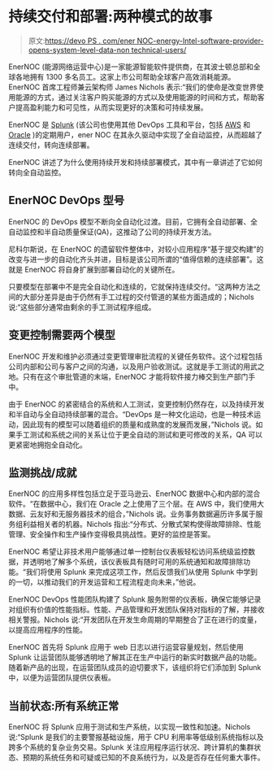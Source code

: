 # 持续交付和部署:两种模式的故事

> 原文:[https://devo PS . com/ener NOC-energy-Intel-software-provider-opens-system-level-data-non technical-users/](https://devops.com/enernoc-energy-intel-software-provider-opens-system-level-data-nontechnical-users/)

EnerNOC (能源网络运营中心)是一家能源智能软件提供商，在其波士顿总部和全球各地拥有 1300 多名员工。这家上市公司帮助全球客户高效消耗能源。EnerNOC 首席工程师兼云架构师 James Nichols 表示:“我们的使命是改变世界使用能源的方式，通过关注客户购买能源的方式以及使用能源的时间和方式，帮助客户提高盈利能力和可见性，从而实现更好的决策和可持续发展。

EnerNOC 是 [Splunk](http://www.splunk.com/) (该公司也使用其他 DevOps 工具和平台，包括 [AWS](https://aws.amazon.com/) 和 [Oracle](http://www.oracle.com/index.html) )的定期用户，ener NOC 在其永久驱动中实现了全自动监控，从而超越了连续交付，转向连续部署。

EnerNOC 讲述了为什么使用持续开发和持续部署模式，其中有一章讲述了它如何转向全自动监控。

## EnerNOC DevOps 型号

EnerNOC 的 DevOps 模型不断向全自动化过渡。目前，它拥有全自动部署、全自动监控和半自动质量保证(QA)，这推动了公司的持续开发方法。

尼科尔斯说，在 EnerNOC 的遗留软件整体中，对较小应用程序“基于提交构建”的改变与进一步的自动化齐头并进，目标是该公司所谓的“值得信赖的连续部署”。这就是 EnerNOC 将自身扩展到部署自动化的关键所在。

只要模型在部署中不是完全自动化和连续的，它就保持连续交付。“这两种方法之间的大部分差异是由于仍然有手工过程的交付管道的某些方面造成的；Nichols 说:“这些部分通常由剩余的手工测试程序组成。

## 变更控制需要两个模型

EnerNOC 开发和维护必须通过变更管理审批流程的关键任务软件。这个过程包括公司内部和公司与客户之间的沟通，以及用户验收测试。这就是手工测试的用武之地。只有在这个审批管道的末端，EnerNOC 才能将软件接力棒交到生产部门手中。

由于 EnerNOC 的紧密结合的系统和人工测试，变更控制仍然存在，以及持续开发和半自动与全自动持续部署的混合。“DevOps 是一种文化运动，也是一种技术运动，因此现有的模型可以随着组织的质量和成熟度的发展而发展，”Nichols 说。如果手工测试和系统之间的关系让位于更全自动的测试和更可修改的关系，QA 可以更紧密地拥抱全自动化。

## 监测挑战/成就

EnerNOC 的应用多样性包括立足于亚马逊云、EnerNOC 数据中心和内部的混合软件。“在数据中心，我们在 Oracle 之上使用了三个层。在 AWS 中，我们使用大数据、云友好和无服务器技术的组合，”Nichols 说。业务事务数据遍历许多属于服务组利益相关者的机器。Nichols 指出:“分布式、分散式架构使得故障排除、性能管理、安全操作和生产操作变得极具挑战性。更好的监控是答案。

EnerNOC 希望让非技术用户能够通过单一控制台仪表板轻松访问系统级监控数据，并透明地了解多个系统，该仪表板具有随时可用的系统通知和故障排除功能。“我们将使用 Splunk 来完成这项工作，然后反馈我们从使用 Splunk 中学到的一切，以推动我们的开发运营和工程流程走向未来，”他说。

EnerNOC DevOps 性能团队构建了 Splunk 服务附带的仪表板，确保它能够记录对组织有价值的性能指标。性能、产品管理和开发团队保持对指标的了解，并接收相关警报。Nichols 说:“开发团队在开发生命周期的早期整合了正在进行的度量，以提高应用程序的性能。

EnerNOC 首先将 Splunk 应用于 web 日志以进行运营容量规划，然后使用 Splunk 让运营团队能够透明地了解其正在生产中运行的新实时数据产品的功能。随着新产品的出现，在运营团队成员的迫切要求下，该组织将它们添加到 Splunk 中，以便为运营团队提供仪表板。

## 当前状态:所有系统正常

EnerNOC 将 Splunk 应用于测试和生产系统，以实现一致性和加速。Nichols 说:“Splunk 是我们的主要警报基础设施，用于 CPU 利用率等低级别系统指标以及跨多个系统的复杂业务交易。Splunk 关注应用程序运行状况、跨计算机的集群状态、预期的系统任务和可疑或已知的不良系统行为，以及是否存在任何重大事件。